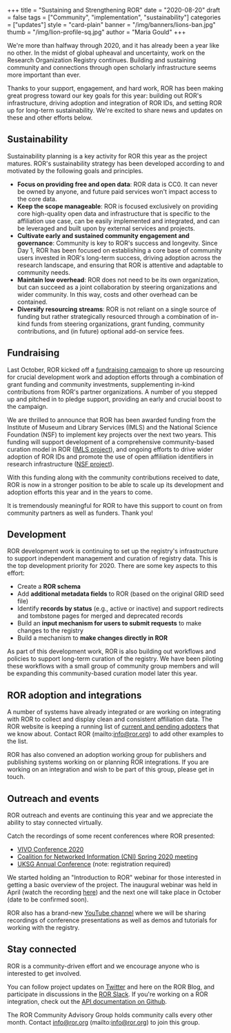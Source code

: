 +++
title = "Sustaining and Strengthening ROR"
date = "2020-08-20"
draft = false
tags = ["Community", "implementation", "sustainability"]
categories = ["updates"]
style = "card-plain"
banner = "/img/banners/lions-ban.jpg"
thumb = "/img/lion-profile-sq.jpg"
author = "Maria Gould"
+++

We're more than halfway through 2020, and it has already been a year like no other. In the midst of global upheaval and uncertainty, work on the Research Organization Registry continues. Building and sustaining community and connections through open scholarly infrastructure seems more important than ever.

Thanks to your support, engagement, and hard work, ROR has been making great progress toward our key goals for this year: building out ROR's infrastructure, driving adoption and integration of ROR IDs, and setting ROR up for long-term sustainability. We're excited to share news and updates on these and other efforts below.

## Sustainability
Sustainability planning is a key activity for ROR this year as the project matures. ROR's sustainability strategy has been developed according to and motivated by the following goals and principles.
-   **Focus on providing free and open data**: ROR data is CC0. It can never be owned by anyone, and future paid services won't impact access to the core data.
-   **Keep the scope manageable**: ROR is focused exclusively on providing core high-quality open data and infrastructure that is specific to the affiliation use case, can be easily implemented and integrated, and can be leveraged and built upon by external services and projects.
-   **Cultivate early and sustained community engagement and governance**: Community is key to ROR's success and longevity. Since Day 1, ROR has been focused on establishing a core base of community users invested in ROR's long-term success, driving adoption across the research landscape, and ensuring that ROR is attentive and adaptable to community needs.
-   **Maintain low overhead**: ROR does not need to be its own organization, but can succeed as a joint collaboration by steering organizations and wider community. In this way, costs and other overhead can be contained.
-   **Diversify resourcing streams**: ROR is not reliant on a single source of funding but rather strategically resourced through a combination of in-kind funds from steering organizations, grant funding, community contributions, and (in future) optional add-on service fees.

## Fundraising
Last October, ROR kicked off a [fundraising campaign](https://ror.org/blog/2019-10-16-help-sustain-ror/) to shore up resourcing for crucial development work and adoption efforts through a combination of grant funding and community investments, supplementing in-kind contributions from ROR's partner organizations. A number of you stepped up and pitched in to pledge support, providing an early and crucial boost to the campaign.

We are thrilled to announce that ROR has been awarded funding from the Institute of Museum and Library Services (IMLS) and the National Science Foundation (NSF) to implement key projects over the next two years. This funding will support development of a comprehensive community-based curation model in ROR ([IMLS project](https://www.imls.gov/grants/awarded/lg-246305-ols-20)), and ongoing efforts to drive wider adoption of ROR IDs and promote the use of open affiliation identifiers in research infrastructure ([NSF project](https://www.nsf.gov/awardsearch/showAward?AWD_ID=2031172)).

With this funding along with the community contributions received to date, ROR is now in a stronger position to be able to scale up its development and adoption efforts this year and in the years to come.

It is tremendously meaningful for ROR to have this support to count on from community partners as well as funders. Thank you!

## Development
ROR development work is continuing to set up the registry's infrastructure to support independent management and curation of registry data. This is the top development priority for 2020. There are some key aspects to this effort:
-   Create a **ROR schema**
-   Add **additional metadata fields** to ROR (based on the original GRID seed file)
-   Identify **records by status** (e.g., active or inactive) and support redirects and tombstone pages for merged and deprecated records
-   Build an **input mechanism for users to submit requests** to make changes to the registry
-   Build a mechanism to **make changes directly in ROR**

As part of this development work, ROR is also building out workflows and policies to support long-term curation of the registry. We have been piloting these workflows with a small group of community group members and will be expanding this community-based curation model later this year.


## ROR adoption and integrations
A number of systems have already integrated or are working on integrating with ROR to collect and display clean and consistent affiliation data. The ROR website is keeping a running list of [current and pending adopters](https://ror.org/integrations) that we know about. Contact ROR (mailto:info@ror.org) to add other examples to the list.

ROR has also convened an adoption working group for publishers and publishing systems working on or planning ROR integrations. If you are working on an integration and wish to be part of this group, please get in touch.

## Outreach and events
ROR outreach and events are continuing this year and we appreciate the ability to stay connected virtually.

Catch the recordings of some recent conferences where ROR presented:
-   [VIVO Conference 2020](https://doi.org/10.5446/48011)
-   [Coalition for Networked Information (CNI) Spring 2020 meeting](https://youtu.be/eQlG7BQfAGs)
-   [UKSG Annual Conference](https://bit.ly/3cTES97) (note: registration required) 

We started holding an "Introduction to ROR" webinar for those interested in getting a basic overview of the project. The inaugural webinar was held in April (watch the recording [here](https://youtu.be/W61JMsC3Dho)) and the next one will take place in October (date to be confirmed soon).

ROR also has a brand-new [YouTube channel](https://www.youtube.com/channel/UCQBOpOpW-JEKoVCUlmCK1Eg/featured?view_as=subscriber) where we will be sharing recordings of conference presentations as well as demos and tutorials for working with the registry.


## Stay connected
ROR is a community-driven effort and we encourage anyone who is interested to get involved.

You can follow project updates on [Twitter](https://twitter.com/ResearchOrgs) and here on the ROR Blog, and participate in discussions in the [ROR Slack](https://tinyurl.com/ror-slack). If you're working on a ROR integration, check out the [API documentation on Github](https://github.com/ror-community/ror-api).

The ROR Community Advisory Group holds community calls every other month. Contact info@ror.org (mailto:info@ror.org) to join this group.
